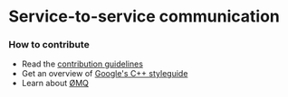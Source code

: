 # Service-to-service communication

### How to contribute
* Read the [contribution guidelines](https://github.com/microserv/contribution-guidelines)
* Get an overview of [Google's C++ styleguide](https://google.github.io/styleguide/cppguide.html)
* Learn about [ØMQ](http://zguide.zeromq.org/)
